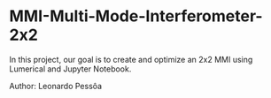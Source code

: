 # MMI-Multi-Mode-Interferometer-2x2
In this project, our goal is to create and optimize an 2x2 MMI using Lumerical and Jupyter Notebook.


Author: Leonardo Pessôa
